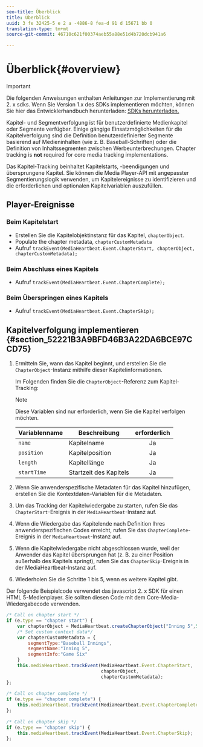```yaml
---
seo-title: Überblick
title: Überblick
uuid: 3 fe 32425-5 e 2 a -4886-8 fea-d 91 d 15671 bb 0
translation-type: tm+mt
source-git-commit: 46710c621f00374aeb55a88e51d4b720dcb941a6

---
```



# Überblick{#overview}

>[!IMPORTANT]
>
>Die folgenden Anweisungen enthalten Anleitungen zur Implementierung mit 2. x sdks. Wenn Sie Version 1.x des SDKs implementieren möchten, können Sie hier das Entwicklerhandbuch herunterladen: [SDKs herunterladen.](/help/sdk-implement/download-sdks.md)

Kapitel- und Segmentverfolgung ist für benutzerdefinierte Medienkapitel oder Segmente verfügbar. Einige gängige Einsatzmöglichkeiten für die Kapitelverfolgung sind die Definition benutzerdefinierter Segmente basierend auf Medieninhalten (wie z. B. Baseball-Schriften) oder die Definition von Inhaltssegmenten zwischen Werbeunterbrechungen. Chapter tracking is **not** required for core media tracking implementations.

Das Kapitel-Tracking beinhaltet Kapitelstarts, -beendigungen und übersprungene Kapitel. Sie können die Media Player-API mit angepasster Segmentierungslogik verwenden, um Kapitelereignisse zu identifizieren und die erforderlichen und optionalen Kapitelvariablen auszufüllen.

## Player-Ereignisse

### Beim Kapitelstart

* Erstellen Sie die Kapitelobjektinstanz für das Kapitel, `chapterObject`.
* Populate the chapter metadata, `chapterCustomMetadata`
* Aufruf    `trackEvent(MediaHeartbeat.Event.ChapterStart, chapterObject, chapterCustomMetadata);`

### Beim Abschluss eines Kapitels

* Aufruf    `trackEvent(MediaHeartbeat.Event.ChapterComplete);`

### Beim Überspringen eines Kapitels

* Aufruf    `trackEvent(MediaHeartbeat.Event.ChapterSkip);`

## Kapitelverfolgung implementieren {#section_52221B3A9BFD46B3A22DA6BCE97CCD75}

1. Ermitteln Sie, wann das Kapitel beginnt, und erstellen Sie die `ChapterObject`-Instanz mithilfe dieser Kapitelinformationen.

   Im Folgenden finden Sie die `ChapterObject`-Referenz zum Kapitel-Tracking:

   >[!NOTE]
   >
   >Diese Variablen sind nur erforderlich, wenn Sie die Kapitel verfolgen möchten.

   | Variablenname | Beschreibung | erforderlich |
   | --- | --- | :---: |
   | `name` | Kapitelname | Ja |
   | `position` | Kapitelposition | Ja |
   | `length` | Kapitellänge | Ja |
   | `startTime` | Startzeit des Kapitels | Ja |

1. Wenn Sie anwenderspezifische Metadaten für das Kapitel hinzufügen, erstellen Sie die Kontextdaten-Variablen für die Metadaten.
1. Um das Tracking der Kapitelwiedergabe zu starten, rufen Sie das `ChapterStart`-Ereignis in der `MediaHeartbeat`-Instanz auf.
1. Wenn die Wiedergabe das Kapitelende nach Definition Ihres anwenderspezifischen Codes erreicht, rufen Sie das `ChapterComplete`-Ereignis in der `MediaHeartbeat`-Instanz auf.
1. Wenn die Kapitelwiedergabe nicht abgeschlossen wurde, weil der Anwender das Kapitel übersprungen hat (z. B. zu einer Position außerhalb des Kapitels springt), rufen Sie das `ChapterSkip`-Ereignis in der MediaHeartbeat-Instanz auf.
1. Wiederholen Sie die Schritte 1 bis 5, wenn es weitere Kapitel gibt.

Der folgende Beispielcode verwendet das javascript 2. x SDK für einen HTML 5-Medienplayer. Sie sollten diesen Code mit dem Core-Media-Wiedergabecode verwenden.

```js
/* Call on chapter start */ 
if (e.type == "chapter start") { 
    var chapterObject = MediaHeartbeat.createChapterObject("Inning 5",5,500,2500); 
    /* Set custom context data*/ 
    var chapterCustomMetadata = { 
        segmentType:"Baseball Innings", 
        segmentName:"Inning 5", 
        segmentInfo:"Game Six" 
    } 
    this.mediaHeartbeat.trackEvent(MediaHeartbeat.Event.ChapterStart,  
                                   chapterObject,  
                                   chapterCustomMetadata); 
}; 
 
/* Call on chapter complete */ 
if (e.type == "chapter complete") { 
    this.mediaHeartbeat.trackEvent(MediaHeartbeat.Event.ChapterComplete); 
}; 
 
/* Call on chapter skip */ 
if (e.type == "chapter skip") { 
    this.mediaHeartbeat.trackEvent(MediaHeartbeat.Event.ChapterSkip); 
}; 
```

